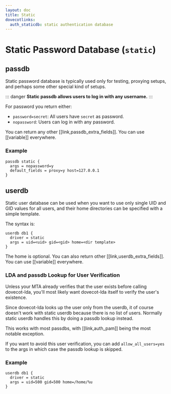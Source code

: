 ```yaml
---
layout: doc
title: Static
dovecotlinks:
  auth_staticdb: static authentication database
---
```


# Static Password Database (`static`)

## passdb

Static password database is typically used only for testing, proxying setups,
and perhaps some other special kind of setups.

::: danger
**Static passdb allows users to log in with any username.**
:::

For password you return either:

* `password=secret`: All users have `secret` as password.
* `nopassword`: Users can log in with any password.

You can return any other [[link,passdb_extra_fields]]. You can use
[[variable]] everywhere.

### Example

```[dovecot.conf]
passdb static {
  args = nopassword=y
  default_fields = proxy=y host=127.0.0.1
}
```

## userdb

Static user database can be used when you want to use only single UID and
GID values for all users, and their home directories can be specified with
a simple template.

The syntax is:

```[dovecot.conf]
userdb db1 {
  driver = static
  args = uid=<uid> gid=<gid> home=<dir template>
}
```

The home is optional. You can also return other [[link,userdb_extra_fields]].
You can use [[variable]] everywhere.

### LDA and passdb Lookup for User Verification

Unless your MTA already verifies that the user exists before calling
dovecot-lda, you'll most likely want dovecot-lda itself to verify the
user's existence.

Since dovecot-lda looks up the user only from the userdb, it of course
doesn't work with static userdb because there is no list of users.
Normally static userdb handles this by doing a passdb lookup instead.

This works with most passdbs, with [[link,auth_pam]] being the most notable
exception.

If you want to avoid this user verification, you can add
`allow_all_users=yes` to the args in which case the passdb lookup is skipped.

### Example

```[dovecot.conf]
userdb db1 {
  driver = static
  args = uid=500 gid=500 home=/home/%u
}
```
